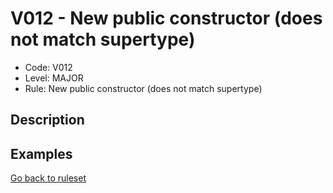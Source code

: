 # V012 - New public constructor (does not match supertype)

* Code: V012
* Level: MAJOR
* Rule: New public constructor (does not match supertype)

## Description

## Examples

[Go back to ruleset](../README.md)